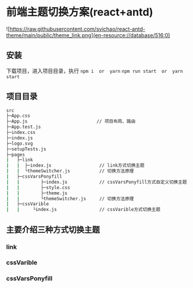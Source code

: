 
# 前端主题切换方案(react+antd)
![https://raw.githubusercontent.com/svichao/react-antd-theme/main/public/theme_link.png](en-resource://database/516:0)

## 安装
下载项目，进入项目目录，执行
``` npm i  or  yarn ```
``` npm run start  or  yarn start ```
## 项目目录
```bash
src
├─App.css
├─App.js                          // 项目布局、路由
├─App.test.js
├─index.css
├─index.js
├─logo.svg
├─setupTests.js
├─pages
|   ├─link
|   |  ├─index.js                  // link方式切换主题
|   |  └themeSwitcher.js           // 切换方法原理
|   ├─cssVarsPonyfill
|   |        ├─index.js            // cssVarsPonyfill方式自定义切换主题
|   |        ├─style.css
|   |        ├─theme.js
|   |        └themeSwitcher.js     // 切换方法原理
|   ├─cssVarible
|   |     └index.js                // cssVarible方式切换主题
```
## 主要介绍三种方式切换主题
### link
### cssVarible
### cssVarsPonyfill

